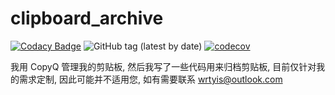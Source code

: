 # clipboard_archive

[![Codacy Badge](https://app.codacy.com/project/badge/Grade/be42cd1ff4cd4a739fc06fae9bfc4512)](https://www.codacy.com/gh/USED255/clipboard_archive/dashboard?utm_source=github.com&amp;utm_medium=referral&amp;utm_content=USED255/clipboard_archive&amp;utm_campaign=Badge_Grade)
![GitHub tag (latest by date)](https://img.shields.io/github/v/tag/used255/clipboard_archive)
[![codecov](https://codecov.io/gh/USED255/clipboard_archive/branch/master/graph/badge.svg?token=KD9TZBT2S8)](https://codecov.io/gh/USED255/clipboard_archive)

我用 CopyQ 管理我的剪贴板, 然后我写了一些代码用来归档剪贴板, 目前仅针对我的需求定制, 因此可能并不适用您, 如有需要联系 wrtyis@outlook.com
